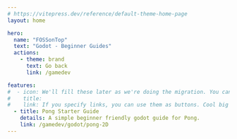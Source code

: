 ```yaml
---
# https://vitepress.dev/reference/default-theme-home-page
layout: home

hero:
  name: "FOSSonTop"
  text: "Godot - Beginner Guides"
  actions:
    - theme: brand
      text: Go back
      link: /gamedev

features:
#  - icon: We'll fill these later as we're doing the migration. You can copypaste google fonts svg file contents here and it will work
#    title: 
#    link: If you specify links, you can use them as buttons. Cool big buttons
  - title: Pong Starter Guide
    details: A simple beginner friendly godot guide for Pong. 
    link: /gamedev/godot/pong-2D
---
```

